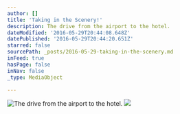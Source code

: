 ```yaml
---
author: []
title: 'Taking in the Scenery!'
description: The drive from the airport to the hotel.
dateModified: '2016-05-29T20:44:08.648Z'
datePublished: '2016-05-29T20:44:20.651Z'
starred: false
sourcePath: _posts/2016-05-29-taking-in-the-scenery.md
inFeed: true
hasPage: false
inNav: false
_type: MediaObject

---
```

![The drive from the airport to the hotel.](https://s3-us-west-2.amazonaws.com/the-grid-img/p/1912bf21b7ece05c42f2e3bcd8b94da45e9e16a4.jpg)
![](https://s3-us-west-2.amazonaws.com/the-grid-img/p/154eb920d2907ec648c1f2604107102aafea29e1.jpg)